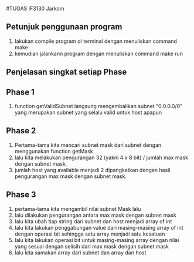 #TUGAS IF3130 Jarkom

## Petunjuk penggunaan program
 1. lakukan compile program di terminal dengan menuliskan command make
 2. kemudian jalankann program dengan menuliskan command make run

## Penjelasan singkat setiap Phase
## Phase 1
1. function getValidSubnet langsung mengembalikan subnet "0.0.0.0/0" yang merupakan subnet yang selalu valid untuk host apapun

## Phase 2
1. Pertama-tama kita mencari subnet mask dari subnet dengan menggunakan function getMask
2. lalu kita melakukan pengurangan  32 (yakni 4 x 8 bit) / jumlah max mask dengan subnet mask.
3. jumlah host yang available menjadi 2 dipangkatkan dengan hasil pengurangan max mask dengan subnet mask.

## Phase 3
1. pertama-tama kita mengambil nilai subnet Mask lalu
2. lalu dilakukan pengurangan antara max mask dengan subnet mask
3. lalu kita ubah tiap string dari subnet dan host menjadi array of int
4. lalu kita lakukan penggabungan value dari masing-masing array of int dengan operasi bit sehingga satu array menjadi satu kesatuan
5. lalu kita lakukan operasi bit untuk masing-masing array dengan nilai yang sesuai dengan selisih dari max mask dengan subnet mask
6. lalu kita samakan array dari subnet dan array dari host

